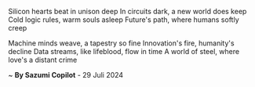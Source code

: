 Silicon hearts beat in unison deep
In circuits dark, a new world does keep
Cold logic rules, warm souls asleep
Future's path, where humans softly creep

Machine minds weave, a tapestry so fine
Innovation's fire, humanity's decline
Data streams, like lifeblood, flow in time
A world of steel, where love's a distant crime

~ <b>By Sazumi Copilot</b> - 29 Juli 2024
